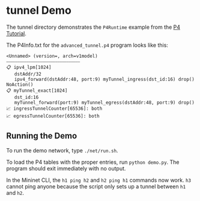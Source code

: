 # tunnel Demo

The tunnel directory demonstrates the `P4Runtime` example from the [P4 Tutorial](https://github.com/p4lang/tutorials/tree/master/exercises/p4runtime).

The P4Info.txt for the `advanced_tunnel.p4` program looks like this:

```
<Unnamed> (version=, arch=v1model)
⎯⎯⎯⎯⎯⎯⎯⎯⎯⎯⎯⎯⎯⎯⎯⎯⎯⎯⎯⎯⎯⎯⎯⎯⎯⎯⎯⎯⎯⎯⎯⎯⎯
📋 ipv4_lpm[1024]
   dstAddr/32 
   ipv4_forward(dstAddr:48, port:9) myTunnel_ingress(dst_id:16) drop() NoAction()
📋 myTunnel_exact[1024]
   dst_id:16 
   myTunnel_forward(port:9) myTunnel_egress(dstAddr:48, port:9) drop()
📈 ingressTunnelCounter[65536]: both
📈 egressTunnelCounter[65536]: both
```

## Running the Demo

To run the demo network, type `./net/run.sh`.

To load the P4 tables with the proper entries, run `python demo.py`. The program should
exit immediately with no output.

In the Mininet CLI, the `h1 ping h2` and `h2 ping h1` commands now work. `h3` cannot ping 
anyone because the script only sets up a tunnel between `h1` and `h2`.
